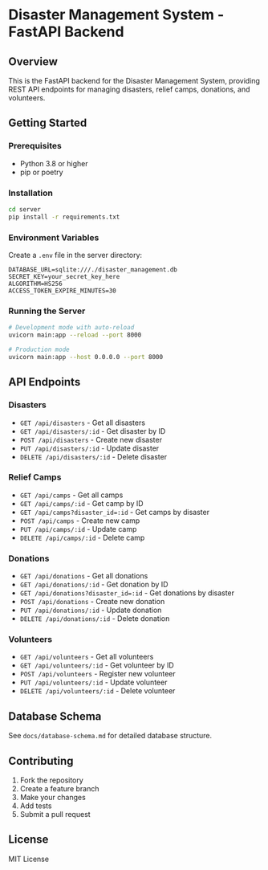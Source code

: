 # Disaster Management System - FastAPI Backend

## Overview

This is the FastAPI backend for the Disaster Management System, providing REST API endpoints for managing disasters, relief camps, donations, and volunteers.

## Getting Started

### Prerequisites

- Python 3.8 or higher
- pip or poetry

### Installation

```bash
cd server
pip install -r requirements.txt
```

### Environment Variables

Create a `.env` file in the server directory:

```
DATABASE_URL=sqlite:///./disaster_management.db
SECRET_KEY=your_secret_key_here
ALGORITHM=HS256
ACCESS_TOKEN_EXPIRE_MINUTES=30
```

### Running the Server

```bash
# Development mode with auto-reload
uvicorn main:app --reload --port 8000

# Production mode
uvicorn main:app --host 0.0.0.0 --port 8000
```

## API Endpoints

### Disasters

- `GET /api/disasters` - Get all disasters
- `GET /api/disasters/:id` - Get disaster by ID
- `POST /api/disasters` - Create new disaster
- `PUT /api/disasters/:id` - Update disaster
- `DELETE /api/disasters/:id` - Delete disaster

### Relief Camps

- `GET /api/camps` - Get all camps
- `GET /api/camps/:id` - Get camp by ID
- `GET /api/camps?disaster_id=:id` - Get camps by disaster
- `POST /api/camps` - Create new camp
- `PUT /api/camps/:id` - Update camp
- `DELETE /api/camps/:id` - Delete camp

### Donations

- `GET /api/donations` - Get all donations
- `GET /api/donations/:id` - Get donation by ID
- `GET /api/donations?disaster_id=:id` - Get donations by disaster
- `POST /api/donations` - Create new donation
- `PUT /api/donations/:id` - Update donation
- `DELETE /api/donations/:id` - Delete donation

### Volunteers

- `GET /api/volunteers` - Get all volunteers
- `GET /api/volunteers/:id` - Get volunteer by ID
- `POST /api/volunteers` - Register new volunteer
- `PUT /api/volunteers/:id` - Update volunteer
- `DELETE /api/volunteers/:id` - Delete volunteer

## Database Schema

See `docs/database-schema.md` for detailed database structure.

## Contributing

1. Fork the repository
2. Create a feature branch
3. Make your changes
4. Add tests
5. Submit a pull request

## License

MIT License
